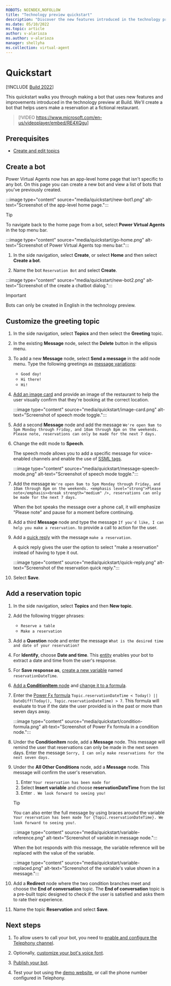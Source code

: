 ```yaml
---
ROBOTS: NOINDEX,NOFOLLOW
title: "Technology preview quickstart"
description: "Discover the new features introduced in the technology preview at Build."
ms.date: 05/10/2022
ms.topic: article
author: v-alarioza
ms.author: v-alarioza
manager: shellyha
ms.collection: virtual-agent
---
```


# Quickstart

[!INCLUDE [Build 2022](includes/build-22-disclaimer.md)]

This quickstart walks you through making a bot that uses new features and improvements introduced in the technology preview at Build. We'll create a bot that helps users make a reservation at a fictional restaurant.

>
> [!VIDEO https://www.microsoft.com/en-us/videoplayer/embed/RE4XQgu]
>

## Prerequisites

- [Create and edit topics](authoring-create-edit-topics.md)

## Create a bot

Power Virtual Agents now has an app-level home page that isn't specific to any bot. On this page you can create a new bot and view a list of bots that you've previously created.

:::image type="content" source="media/quickstart/new-bot1.png" alt-text="Screenshot of the app-level home page.":::

> [!TIP]
> To navigate back to the home page from a bot, select **Power Virtual Agents** in the top menu bar.
>
> :::image type="content" source="media/quickstart/go-home.png" alt-text="Screenshot of Power Virtual Agents top menu bar.":::

1. In the side navigation, select **Create**, or select **Home** and then select **Create a bot**.

1. Name the bot `Reservation Bot` and select **Create**.

:::image type="content" source="media/quickstart/new-bot2.png" alt-text="Screenshot of the create a chatbot dialog.":::

> [!IMPORTANT]
> Bots can only be created in English in the technology preview.

## Customize the greeting topic

1. In the side navigation, select **Topics** and then select the **Greeting** topic.

1. In the existing **Message** node, select the **Delete** button in the ellipsis menu.

1. To add a new **Message** node, select **Send a message** in the add node menu. Type the following greetings as [message variations](authoring-create-edit-topics.md#message-variations):
    - `Good day!`
    - `Hi there!`
    - `Hi!`

1. [Add an image card](advanced-cards.md#image-card) and provide an image of the restaurant to help the user visually confirm that they're booking at the correct location.

    :::image type="content" source="media/quickstart/image-card.png" alt-text="Screenshot of speech mode toggle.":::

1. Add a second **Message** node and add the message `We're open 9am to 5pm Monday through Friday, and 10am through 8pm on the weekends. Please note, reservations can only be made for the next 7 days.`

1. Change the edit mode to **Speech**.

   The speech mode allows you to add a specific message for voice-enabled channels and enable the use of [SSML tags](advanced-custom-speech-ssml.md).

    :::image type="content" source="media/quickstart/message-speech-mode.png" alt-text="Screenshot of speech mode toggle.":::

1. Add the message `We're open 9am to 5pm Monday through Friday, and 10am through 8pm on the weekends. <emphasis level="strong">Please note</emphasis><break strength="medium" />, reservations can only be made for the next 7 days.`

   When the bot speaks the message over a phone call, it will emphasize "Please note" and pause for a moment before continuing.

1. Add a third **Message** node and type the message `If you'd like, I can help you make a reservation.` to provide a call to action for the user.

1. Add a [quick reply](authoring-create-edit-topics.md#quick-replies) with the message `make a reservation`.

   A quick reply gives the user the option to select "make a reservation" instead of having to type it out.

   :::image type="content" source="media/quickstart/quick-reply.png" alt-text="Screenshot of the reservation quick reply.":::

1. Select **Save**.

## Add a reservation topic

1. In the side navigation, select **Topics** and then **New topic**.

1. Add the following trigger phrases:
    - `Reserve a table`
    - `Make a reservation`

1. Add a **Question** node and enter the message `What is the desired time and date of your reservation?`

1. For **Identify**, choose **Date and time**. This [entity](advanced-entities-slot-filling.md) enables your bot to extract a date and time from the user's response.

1. For **Save response as**, [create a new variable](authoring-variables.md) named `reservationDateTime`.

1. [Add a **ConditionItem** node](authoring-create-edit-topics.md#add-a-condition) and [change it to a formula](advanced-power-fx.md#use-power-fx-as-a-condition).

1. Enter the [Power Fx formula](advanced-power-fx.md) `Topic.reservationDateTime < Today() || DateDiff(Today(), Topic.reservationDateTime) > 7`. This formula will evaluate to true if the date the user provided is in the past or more than seven days away.

    :::image type="content" source="media/quickstart/condition-formula.png" alt-text="Screenshot of Power Fx formula in a condition node.":::

1. Under the **ConditionItem** node, add a **Message** node. This message will remind the user that reservations can only be made in the next seven days. Enter the message `Sorry, I can only make reservations for the next seven days.`

1. Under the **All Other Conditions** node, add a **Message** node. This message will confirm the user's reservation.
    1. Enter `Your reservation has been made for`
    1. Select **Insert variable** and choose **reservationDateTime** from the list
    1. Enter `. We look forward to seeing you!`

    > [!TIP]
    > You can also enter the full message by using braces around the variable `Your reservation has been made for {Topic.reservationDateTime}. We look forward to seeing you!`.

    :::image type="content" source="media/quickstart/variable-reference.png" alt-text="Screenshot of variable in message node.":::

    When the bot responds with this message, the variable reference will be replaced with the value of the variable.

    :::image type="content" source="media/quickstart/variable-replaced.png" alt-text="Screenshot of the variable's value shown in a message.":::

1. Add a **Redirect** node where the two condition branches meet and choose the **End of conversation** topic.
The **End of conversation** topic is a pre-built topic designed to check if the user is satisfied and asks them to rate their experience.

1. Name the topic **Reservation** and select **Save**.

## Next steps

1. To allow users to call your bot, you need to [enable and configure the Telephony channel](publication-connect-bot-to-telephony.md).

1. Optionally, [customize your bot's voice font](advanced-speech-settings.md).

1. [Publish your bot](publication-fundamentals-publish-channels.md).

1. Test your bot using the [demo website](publication-connect-bot-to-web-channels.md), or call the phone number configured in Telephony.
